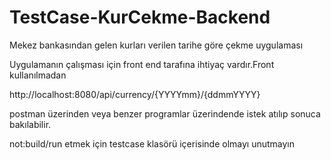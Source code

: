 # TestCase-KurCekme-Backend
Mekez bankasından gelen kurları verilen tarihe göre çekme uygulaması

Uygulamanın çalışması için front end tarafına ihtiyaç vardır.Front kullanılmadan

http://localhost:8080/api/currency/{YYYYmm}/{ddmmYYYY} 

postman üzerinden veya benzer programlar üzerindende istek atılıp sonuca bakılabilir.

not:build/run etmek için testcase klasörü içerisinde olmayı unutmayın

